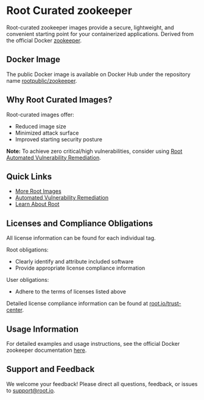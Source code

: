 # Root Curated zookeeper

Root-curated zookeeper images provide a secure, lightweight, and convenient starting point for your containerized applications. Derived from the official Docker [zookeeper](https://hub.docker.com/_/zookeeper).

## Docker Image
The public Docker image is available on Docker Hub under the repository name [rootpublic/zookeeper](https://hub.docker.com/r/rootpublic/zookeeper).

## Why Root Curated Images?
Root-curated images offer:
- Reduced image size
- Minimized attack surface
- Improved starting security posture

**Note:** To achieve zero critical/high vulnerabilities, consider using [Root Automated Vulnerability Remediation](https://app.root.io).

## Quick Links
- [More Root Images](https://images.root.io)
- [Automated Vulnerability Remediation](https://app.root.io)
- [Learn About Root](https://www.root.io)

## Licenses and Compliance Obligations
All license information can be found for each individual tag.

Root obligations:
- Clearly identify and attribute included software
- Provide appropriate license compliance information

User obligations:
- Adhere to the terms of licenses listed above

Detailed license compliance information can be found at [root.io/trust-center](https://root.io/trust-center).

## Usage Information
For detailed examples and usage instructions, see the official Docker zookeeper documentation [here](https://hub.docker.com/_/zookeeper).

## Support and Feedback
We welcome your feedback! Please direct all questions, feedback, or issues to [support@root.io](mailto:support@root.io).